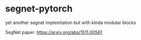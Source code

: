 # segnet-pytorch
yet another segnet implemtation but with kinda modular blocks

SegNet paper: https://arxiv.org/abs/1511.00561
